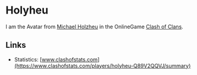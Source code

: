 # Holyheu

I am the Avatar from [Michael Holzheu](0.md) in the OnlineGame [Clash of Clans](3.md).

## Links

- Statistics: [www.clashofstats.com](https://www.clashofstats.com/players/holyheu-Q89V2QQVJ/summary)
